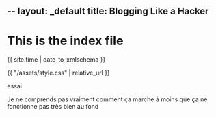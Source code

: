 --
layout:  _default
title: Blogging Like a Hacker
---

<h1>This is the index file</h1>

{{ site.time | date_to_xmlschema }}

{{ "/assets/style.css" | relative_url }}

essai

Je ne comprends pas vraiment comment ça marche à moins que ça ne fonctionne pas très bien au fond
